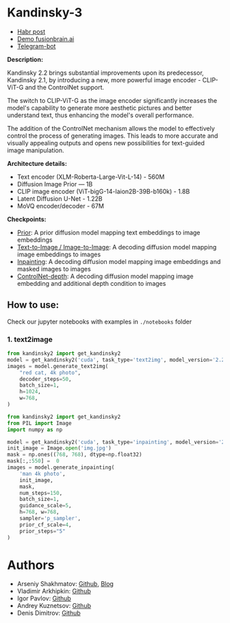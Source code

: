 # Kandinsky-3

+ [Habr post](https://github.com/ai-forever/Kandinsky-3)
+ [Demo fusionbrain.ai](https://fusionbrain.ai/diffusion)
+ [Telegram-bot](https://t.me/kandinsky21_bot)

**Description:**

Kandinsky 2.2 brings substantial improvements upon its predecessor, Kandinsky 2.1, by introducing a new, more powerful image encoder - CLIP-ViT-G and the ControlNet support.

The switch to CLIP-ViT-G as the image encoder significantly increases the model's capability to generate more aesthetic pictures and better understand text, thus enhancing the model's overall performance.

The addition of the ControlNet mechanism allows the model to effectively control the process of generating images. This leads to more accurate and visually appealing outputs and opens new possibilities for text-guided image manipulation.

**Architecture details:**

+ Text encoder (XLM-Roberta-Large-Vit-L-14) - 560M
+ Diffusion Image Prior — 1B
+ CLIP image encoder (ViT-bigG-14-laion2B-39B-b160k) - 1.8B
+ Latent Diffusion U-Net - 1.22B
+ MoVQ encoder/decoder - 67M


**Сheckpoints:**

+ [Prior](https://huggingface.co/kandinsky-community/kandinsky-2-2-prior): A prior diffusion model mapping text embeddings to image embeddings
+ [Text-to-Image / Image-to-Image](https://huggingface.co/kandinsky-community/kandinsky-2-2-decoder): A decoding diffusion model mapping image embeddings to images
+ [Inpainting](https://huggingface.co/kandinsky-community/kandinsky-2-2-decoder-inpaint): A decoding diffusion model mapping image embeddings and masked images to images
+ [ControlNet-depth](https://huggingface.co/kandinsky-community/kandinsky-2-2-controlnet-depth): A decoding diffusion model mapping image embedding and additional depth condition to images

## How to use:

Check our jupyter notebooks with examples in `./notebooks` folder
### 1. text2image

```python
from kandinsky2 import get_kandinsky2
model = get_kandinsky2('cuda', task_type='text2img', model_version='2.2')
images = model.generate_text2img(
    "red cat, 4k photo", 
    decoder_steps=50,
    batch_size=1, 
    h=1024,
    w=768,
)
```

```python
from kandinsky2 import get_kandinsky2
from PIL import Image
import numpy as np

model = get_kandinsky2('cuda', task_type='inpainting', model_version='2.1', use_flash_attention=False)
init_image = Image.open('img.jpg')
mask = np.ones((768, 768), dtype=np.float32)
mask[:,:550] =  0
images = model.generate_inpainting(
    'man 4k photo', 
    init_image, 
    mask, 
    num_steps=150,
    batch_size=1, 
    guidance_scale=5,
    h=768, w=768,
    sampler='p_sampler', 
    prior_cf_scale=4,
    prior_steps="5"
)
```

# Authors

+ Arseniy Shakhmatov: [Github](https://github.com/cene555), [Blog](https://t.me/gradientdip)
+ Vladimir Arkhipkin: [Github](https://github.com/oriBetelgeuse)
+ Igor Pavlov: [Github](https://github.com/boomb0om)
+ Andrey Kuznetsov: [Github](https://github.com/kuznetsoffandrey)
+ Denis Dimitrov: [Github](https://github.com/denndimitrov)
